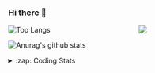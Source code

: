 ### Hi there 👋

<!--
**tao8687/tao8687** is a ✨ _special_ ✨ repository because its `README.md` (this file) appears on your GitHub profile.

Here are some ideas to get you started:

- 🔭 I’m currently working on ...
- 🌱 I’m currently learning ...
- 👯 I’m looking to collaborate on ...
- 🤔 I’m looking for help with ...
- 💬 Ask me about ...
- 📫 How to reach me: ...
- 😄 Pronouns: ...
- ⚡ Fun fact: ...
-->

<img align='right' src="https://media.giphy.com/media/M9gbBd9nbDrOTu1Mqx/giphy.gif" width="240">

  
![Top Langs](https://github-readme-stats.vercel.app/api/top-langs/?username=tao8687&layout=compact&title_color=23238E&text_color=A67D3D)

![Anurag's github stats](https://github-readme-stats.vercel.app/api?username=tao8687&show_icons=true&&text_color=A67D3D&title_color=23238E&show_icons=false&count_private=true&hide=stars)

<details>
  <summary>:zap: Coding Stats</summary>
  <br>
    
<!--START_SECTION:waka-->
![Code Time](http://img.shields.io/badge/Code%20Time-1%2C848%20hrs%2039%20mins-blue)

![Profile Views](http://img.shields.io/badge/Profile%20Views-0-blue)

**🐱 My GitHub Data** 

> 📦 1.5 MB Used in GitHub's Storage 
 > 
> 🏆 15 Contributions in the Year 2025
 > 
> 🚫 Not Opted to Hire
 > 
> 📜 62 Public Repositories 
 > 
> 🔑 25 Private Repositories 
 > 
**I'm an Early 🐤** 

```text
🌞 Morning                1619 commits        ██████████████████████░░░   88.37 % 
🌆 Daytime                90 commits          █░░░░░░░░░░░░░░░░░░░░░░░░   04.91 % 
🌃 Evening                119 commits         ██░░░░░░░░░░░░░░░░░░░░░░░   06.50 % 
🌙 Night                  4 commits           ░░░░░░░░░░░░░░░░░░░░░░░░░   00.22 % 
```
📅 **I'm Most Productive on Wednesday** 

```text
Monday                   263 commits         ████░░░░░░░░░░░░░░░░░░░░░   14.36 % 
Tuesday                  250 commits         ███░░░░░░░░░░░░░░░░░░░░░░   13.65 % 
Wednesday                320 commits         ████░░░░░░░░░░░░░░░░░░░░░   17.47 % 
Thursday                 243 commits         ███░░░░░░░░░░░░░░░░░░░░░░   13.26 % 
Friday                   259 commits         ████░░░░░░░░░░░░░░░░░░░░░   14.14 % 
Saturday                 253 commits         ███░░░░░░░░░░░░░░░░░░░░░░   13.81 % 
Sunday                   244 commits         ███░░░░░░░░░░░░░░░░░░░░░░   13.32 % 
```


📊 **This Week I Spent My Time On** 

```text
🕑︎ Time Zone: Asia/Shanghai

💬 Programming Languages: 
C++                      2 hrs 35 mins       ████████████░░░░░░░░░░░░░   46.56 % 
Markdown                 1 hr 56 mins        █████████░░░░░░░░░░░░░░░░   34.88 % 
Bash                     41 mins             ███░░░░░░░░░░░░░░░░░░░░░░   12.31 % 
CMake                    10 mins             █░░░░░░░░░░░░░░░░░░░░░░░░   03.14 % 
Other                    5 mins              ░░░░░░░░░░░░░░░░░░░░░░░░░   01.72 % 

🔥 Editors: 
VS Code                  5 hrs 34 mins       █████████████████████████   100.00 % 

🐱‍💻 Projects: 
ros2_canopen             1 hr 45 mins        ████████░░░░░░░░░░░░░░░░░   31.62 % 
ros2_workspace           1 hr 31 mins        ███████░░░░░░░░░░░░░░░░░░   27.25 % 
Unknown Project          1 hr 26 mins        ██████░░░░░░░░░░░░░░░░░░░   25.91 % 
src                      41 mins             ███░░░░░░░░░░░░░░░░░░░░░░   12.31 % 
ros2_control             5 mins              ░░░░░░░░░░░░░░░░░░░░░░░░░   01.52 % 

💻 Operating System: 
Linux                    5 hrs 34 mins       █████████████████████████   100.00 % 
```

**I Mostly Code in C++** 

```text
C++                      11 repos            ████████░░░░░░░░░░░░░░░░░   31.43 % 
Python                   10 repos            ███████░░░░░░░░░░░░░░░░░░   28.57 % 
JavaScript               2 repos             █░░░░░░░░░░░░░░░░░░░░░░░░   05.71 % 
Batchfile                1 repo              █░░░░░░░░░░░░░░░░░░░░░░░░   02.86 % 
HTML                     1 repo              █░░░░░░░░░░░░░░░░░░░░░░░░   02.86 % 
```



**Timeline**

![Lines of Code chart](https://raw.githubusercontent.com/tao8687/tao8687/master/assets/bar_graph.png)


 Last Updated on 15/01/2025 01:37:57 UTC
<!--END_SECTION:waka-->
</details>
